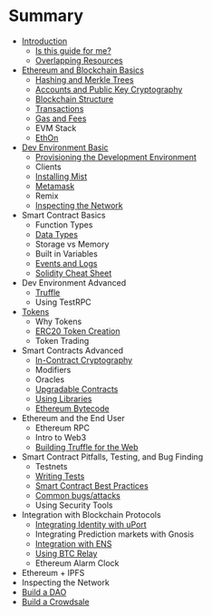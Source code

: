 # Summary

* [Introduction](README.md)
  * [Is this guide for me?](who-is-this-book-for.md)
  * [Overlapping Resources](overlapping-resources.md)
* [Ethereum and Blockchain Basics](ethereum-technicals.md)
  * [Hashing and Merkle Trees](hashing-and-merkle-trees.md)
  * [Accounts and Public Key Cryptography](accounts.md)
  * [Blockchain Structure](blockchain-structure.md)
  * [Transactions](transactions.md)
  * [Gas and Fees](/gas-and-fees.md)
  * EVM Stack
  * [EthOn](http://ethon.consensys.net/EthOn_spec.html)
* [Dev Environment Basic](dev-environment-i.md)
  * [Provisioning the Development Environment](http://decypher.tv/series/ethereum-development/video/1)
  * Clients
  * [Installing Mist](dev-environment-i/installing-mist.md)
  * [Metamask](dev-environment-i/metamask.md)
  * Remix
  * [Inspecting the Network](inspecting-the-network.md)
* Smart Contract Basics
  * Function Types
  * [Data Types](data-types.md)
  * Storage vs Memory
  * Built in Variables
  * [Events and Logs](events-and-logs.md)
  * [Solidity Cheat Sheet](https://s3-eu-west-1.amazonaws.com/b9-academy-assets/public/solidity-cheatsheet.pdf)
* Dev Environment Advanced
  * [Truffle](truffle.md)
  * Using TestRPC
* [Tokens](tokens.md)
  * Why Tokens
  * [ERC20 Token Creation](token-creation.md)
  * Token Trading
* Smart Contracts Advanced
  * [In-Contract Cryptography](in-contract-cryptography.md)
  * Modifiers
  * Oracles
  * [Upgradable Contracts](upgradable-contracts.md)
  * [Using Libraries](using-libraries.md)
  * [Ethereum Bytecode](ethereum-bytecode.md)
* Ethereum and the End User
  * Ethereum RPC
  * Intro to Web3
  * [Building Truffle for the Web](building-truffle-for-the-web.md)
* Smart Contract Pitfalls, Testing, and Bug Finding
  * Testnets
  * [Writing Tests](writing-tests.md)
  * [Smart Contract Best Practices](smart-contract-best-practices.md)
  * [Common bugs/attacks](common-bugsattacks.md)
  * Using Security Tools
* Integration with Blockchain Protocols
  * [Integrating Identity with uPort](integration-with-uport.md)
  * Integrating Prediction markets with Gnosis
  * [Integration with ENS](integration-with-ens.md)
  * [Using BTC Relay](using-btc-relay.md)
  * Ethereum Alarm Clock
* Ethereum + IPFS
* Inspecting the Network
* [Build a DAO](build-a-dao.md)
* [Build a Crowdsale](build-a-crowdsale.md)
